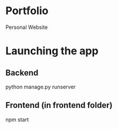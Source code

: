 # Portfolio
Personal Website

# Launching the app
## Backend
python manage.py runserver

## Frontend (in frontend folder)
npm start
